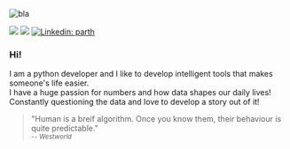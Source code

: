 ![bla](https://media.giphy.com/media/11e56tPCqD9kjK/giphy.gif)

[![](https://img.shields.io/badge/website-parthagarwal.me-blue)](https://www.parthagarwal.me)
[![](https://img.shields.io/badge/gmail-ag.parth11@gmail.com-blue)](mailto:ag.parth11@gmail.com)
[![Linkedin: parth](https://img.shields.io/badge/-parth-blue?style=flat-square&logo=Linkedin&logoColor=white&link=https://www.linkedin.com/in/parth-11/)](https://www.linkedin.com/in/parth-11/)

### Hi!
I am a python developer and I like to develop intelligent tools that makes someone's life easier.  
I have a huge passion for numbers and how data shapes our daily lives!  
Constantly questioning the data and love to develop a story out of it!
  
> "Human is a breif algorithm. Once you know them, their behaviour is quite predictable."  
> <sub>-- <cite>Westworld</cite></sub>
<!--
![GitHub followers](https://img.shields.io/github/followers/falcolf?label=Follow&style=social)
![sidbelbase's github stats](https://github-readme-stats.vercel.app/api?username=falcolf&bg_color=fafafa&hide_border=true&line_height=25&title_color=0c0c0d&text_color=141414&hide=["issues","prs"])


**falcolf/falcolf** is a ✨ _special_ ✨ repository because its `README.md` (this file) appears on your GitHub profile.

Here are some ideas to get you started:

- 🔭 I’m currently working on ...
- 🌱 I’m currently learning ...
- 👯 I’m looking to collaborate on ...
- 🤔 I’m looking for help with ...
- 💬 Ask me about ...
- 📫 How to reach me: ...
- 😄 Pronouns: ...
- ⚡ Fun fact: ...
-->
